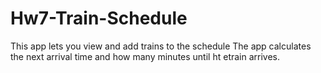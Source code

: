 # Hw7-Train-Schedule

This app lets you view and add trains to the schedule
The app calculates the next arrival time and how many minutes until ht etrain arrives.